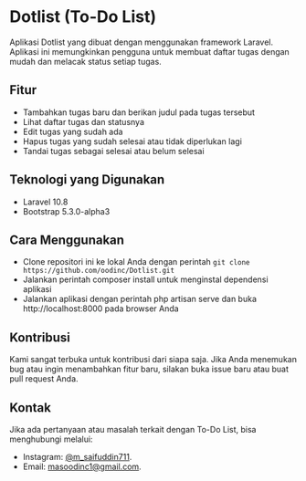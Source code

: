 # Dotlist (To-Do List)
Aplikasi Dotlist yang dibuat dengan menggunakan framework Laravel. Aplikasi ini memungkinkan pengguna untuk membuat daftar tugas dengan mudah dan melacak status setiap tugas.

## Fitur
- Tambahkan tugas baru dan berikan judul pada tugas tersebut
- Lihat daftar tugas dan statusnya
- Edit tugas yang sudah ada
- Hapus tugas yang sudah selesai atau tidak diperlukan lagi
- Tandai tugas sebagai selesai atau belum selesai

## Teknologi yang Digunakan
- Laravel 10.8
- Bootstrap 5.3.0-alpha3

## Cara Menggunakan
- Clone repositori ini ke lokal Anda dengan perintah `git clone https://github.com/oodinc/Dotlist.git`
- Jalankan perintah composer install untuk menginstal dependensi aplikasi
- Jalankan aplikasi dengan perintah php artisan serve dan buka http://localhost:8000 pada browser Anda

## Kontribusi
Kami sangat terbuka untuk kontribusi dari siapa saja. Jika Anda menemukan bug atau ingin menambahkan fitur baru, silakan buka issue baru atau buat pull request Anda.

## Kontak
Jika ada pertanyaan atau masalah terkait dengan To-Do List, bisa menghubungi melalui:
- Instagram: [@m_saifuddin711](https://www.instagram.com/direct/t/340282366841710300949128165706432124526).
- Email: [masoodinc1@gmail.com](mailto:masoodinc1@gmail.com).
